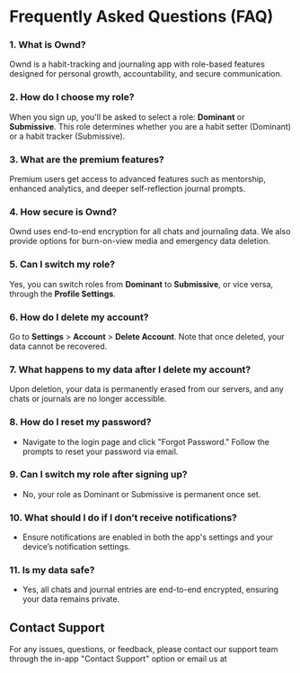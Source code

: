 # Frequently Asked Questions (FAQ)

### 1. What is Ownd?
Ownd is a habit-tracking and journaling app with role-based features designed for personal growth, accountability, and secure communication.

### 2. How do I choose my role?
When you sign up, you'll be asked to select a role: **Dominant** or **Submissive**. This role determines whether you are a habit setter (Dominant) or a habit tracker (Submissive).

### 3. What are the premium features?
Premium users get access to advanced features such as mentorship, enhanced analytics, and deeper self-reflection journal prompts.

### 4. How secure is Ownd?
Ownd uses end-to-end encryption for all chats and journaling data. We also provide options for burn-on-view media and emergency data deletion.

### 5. Can I switch my role?
Yes, you can switch roles from **Dominant** to **Submissive**, or vice versa, through the **Profile Settings**.

### 6. How do I delete my account?
Go to **Settings** > **Account** > **Delete Account**. Note that once deleted, your data cannot be recovered.

### 7. What happens to my data after I delete my account?
Upon deletion, your data is permanently erased from our servers, and any chats or journals are no longer accessible.

### 8. How do I reset my password?
- Navigate to the login page and click "Forgot Password." Follow the prompts to reset your password via email.

### 9. Can I switch my role after signing up?
- No, your role as Dominant or Submissive is permanent once set.

### 10. What should I do if I don’t receive notifications?
- Ensure notifications are enabled in both the app's settings and your device’s notification settings.

### 11. Is my data safe?
- Yes, all chats and journal entries are end-to-end encrypted, ensuring your data remains private.

## Contact Support
For any issues, questions, or feedback, please contact our support team through the in-app "Contact Support" option or email us at